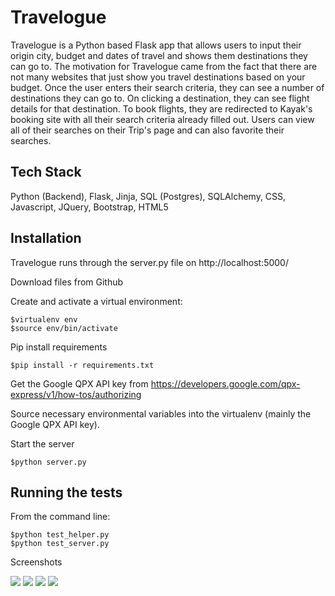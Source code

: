 # Travelogue

Travelogue is a Python based Flask app that allows users to input their origin city, budget 
and dates of travel and shows them destinations they can go to. The motivation for Travelogue
came from the fact that there are not many websites that just show you travel destinations based
on your budget. Once the user enters their search criteria, they can see a number of destinations
they can go to. On clicking a destination, they can see flight details for that destination. To 
book flights, they are redirected to Kayak's booking site with all their search criteria already 
filled out. Users can view all of their searches on their Trip's page and can also favorite their
searches.

## Tech Stack

Python (Backend), Flask, Jinja, SQL (Postgres), SQLAlchemy, CSS, Javascript, JQuery, Bootstrap, HTML5


## Installation


Travelogue runs through the server.py file on http://localhost:5000/

Download files from Github

Create and activate a virtual environment:
```
$virtualenv env
$source env/bin/activate
```
Pip install requirements
```
$pip install -r requirements.txt
```
Get the Google QPX API key from https://developers.google.com/qpx-express/v1/how-tos/authorizing

Source necessary environmental variables into the virtualenv (mainly the Google QPX API key).

Start the server

```
$python server.py

```
## Running the tests

From the command line:
```
$python test_helper.py
$python test_server.py

```

Screenshots

<img src="/static/homepage.png/">


<img src="/static/user_search.png/">


<img src="/static/search_results.png/">


<img src="/static/user_trips_page.png/">



















